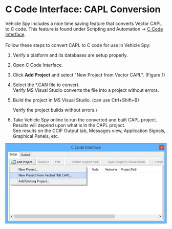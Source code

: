 # C Code Interface: CAPL Conversion

Vehicle Spy includes a nice time saving feature that converts Vector CAPL to C code. This feature is found under Scripting and Automation -> [C Code Interface](https://cdn.intrepidcs.net/support/VehicleSpy/CCIF.htm).\
\
Follow these steps to convert CAPL to C code for use in Vehicle Spy:

1. Verify a platform and its databases are setup properly.
2. Open C Code Interface.
3. Click **Add Project** and select "New Project from Vector CAPL". (Figure 1)
4. Select the \*.CAN file to convert.\
   &#x20; Verify MS Visual Studio converts the file into a project without errors.
5.  Build the project in MS Visual Studio. (can use Ctrl+Shift+B)

    &#x20;  Verify the project builds without errors.\

6. Take Vehicle Spy online to run the converted and built CAPL project.\
   &#x20;  Results will depend upon what is in the CAPL project.\
   &#x20;  See results on the CCIF Output tab, Messages view, Application Signals, Graphical Panels, etc.

![Figure 1: Convert CAPL to C code using the C Code Interface.](../../../.gitbook/assets/spyCAPLConverter.gif)
